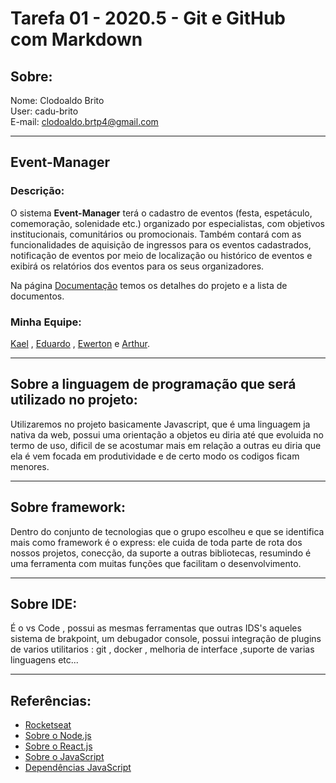 # Tarefa 01 - 2020.5 - Git e GitHub com Markdown 
## Sobre:
Nome:  Clodoaldo Brito  
User: cadu-brito  
E-mail: clodoaldo.brtp4@gmail.com



---
## Event-Manager
### Descrição:
  
O sistema **Event-Manager** terá o cadastro de eventos (festa, espetáculo, comemoração, solenidade etc.) organizado por especialistas, com objetivos institucionais, comunitários ou promocionais. Também contará com as funcionalidades de aquisição de ingressos para os eventos cadastrados, notificação de eventos por meio de localização ou histórico de eventos e exibirá os relatórios dos eventos para os seus organizadores.

Na página [Documentação](docs/docs.md) temos os detalhes do projeto e a lista de documentos.

### Minha Equipe:
[Kael](https://github.com/kaelsilva) , [Eduardo](https://github.com/eduviictor) , [Ewerton](https://github.com/Ewertonslv) e [Arthur](https://github.com/arthurmdros).

---

## Sobre a linguagem de programação que será utilizado no projeto:  
Utilizaremos no projeto basicamente Javascript, que é uma linguagem ja nativa da web, possui uma orientação a objetos eu diria até que evoluida no termo de uso, dificil de se acostumar mais em relação a outras eu diria que ela é vem focada em produtividade e de certo modo os codigos ficam menores.

---
## Sobre framework:
Dentro do conjunto de tecnologias que o grupo escolheu e que se identifica mais como framework é o express: ele cuida de toda parte de rota dos nossos projetos, conecção, da suporte a outras bibliotecas, resumindo é uma ferramenta com muitas funções que facilitam o desenvolvimento. 

---
## Sobre IDE:
É o vs Code , possui as mesmas ferramentas que outras IDS's aqueles sistema de brakpoint, um debugador console, possui integração de plugins de varios utilitarios : git , docker , melhoria de interface ,suporte de varias linguagens etc...

---
## Referências:
* [Rocketseat](https://rocketseat.com.br)
* [Sobre o Node.js](https://nodejs.org/en/about/#about-node-js)
* [Sobre o React.js](https://reactjs.org/)
* [Sobre o JavaScript](https://thenewstack.io/javascripts-history-and-how-it-led-to-reactjs/)
* [Dependências JavaScript](https://blog.da2k.com.br/2015/03/03/gerenciando-corretamente-dependencias-em-nodejs-save-ou-save-dev-1/)
